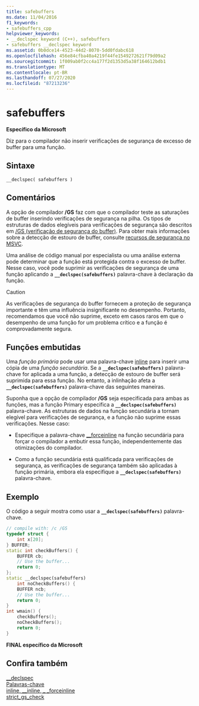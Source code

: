 ```yaml
---
title: safebuffers
ms.date: 11/04/2016
f1_keywords:
- safebuffers_cpp
helpviewer_keywords:
- __declspec keyword (C++), safebuffers
- safebuffers __declspec keyword
ms.assetid: 0b0dce14-4523-44d2-8070-5dd0fdabc618
ms.openlocfilehash: 456e84cfba40a4219f44fe1549272621f79d09a2
ms.sourcegitcommit: 1f009ab0f2cc4a177f2d1353d5a38f164612bdb1
ms.translationtype: MT
ms.contentlocale: pt-BR
ms.lasthandoff: 07/27/2020
ms.locfileid: "87213236"
---
```

# <a name="safebuffers"></a>safebuffers

**Específico da Microsoft**

Diz para o compilador não inserir verificações de segurança de excesso de buffer para uma função.

## <a name="syntax"></a>Sintaxe

```
__declspec( safebuffers )
```

## <a name="remarks"></a>Comentários

A opção de compilador **/GS** faz com que o compilador teste as saturações de buffer inserindo verificações de segurança na pilha. Os tipos de estruturas de dados elegíveis para verificações de segurança são descritos em [/GS (verificação de segurança do buffer)](../build/reference/gs-buffer-security-check.md). Para obter mais informações sobre a detecção de estouro de buffer, consulte [recursos de segurança no MSVC](https://devblogs.microsoft.com/cppblog/security-features-in-microsoft-visual-c/).

Uma análise de código manual por especialista ou uma análise externa pode determinar que a função está protegida contra o excesso de buffer. Nesse caso, você pode suprimir as verificações de segurança de uma função aplicando a **`__declspec(safebuffers)`** palavra-chave à declaração da função.

> [!CAUTION]
> As verificações de segurança do buffer fornecem a proteção de segurança importante e têm uma influência insignificante no desempenho. Portanto, recomendamos que você não suprime, exceto em casos raros em que o desempenho de uma função for um problema crítico e a função é comprovadamente segura.

## <a name="inline-functions"></a>Funções embutidas

Uma *função primária* pode usar uma palavra-chave [inline](inline-functions-cpp.md) para inserir uma cópia de uma *função secundária*. Se a **`__declspec(safebuffers)`** palavra-chave for aplicada a uma função, a detecção de estouro de buffer será suprimida para essa função. No entanto, a inlinhação afeta a **`__declspec(safebuffers)`** palavra-chave das seguintes maneiras.

Suponha que a opção de compilador **/GS** seja especificada para ambas as funções, mas a função Primary especifica a **`__declspec(safebuffers)`** palavra-chave. As estruturas de dados na função secundária a tornam elegível para verificações de segurança, e a função não suprime essas verificações. Nesse caso:

- Especifique a palavra-chave [__forceinline](inline-functions-cpp.md) na função secundária para forçar o compilador a embutir essa função, independentemente das otimizações do compilador.

- Como a função secundária está qualificada para verificações de segurança, as verificações de segurança também são aplicadas à função primária, embora ela especifique a **`__declspec(safebuffers)`** palavra-chave.

## <a name="example"></a>Exemplo

O código a seguir mostra como usar a **`__declspec(safebuffers)`** palavra-chave.

```cpp
// compile with: /c /GS
typedef struct {
    int x[20];
} BUFFER;
static int checkBuffers() {
    BUFFER cb;
    // Use the buffer...
    return 0;
};
static __declspec(safebuffers)
    int noCheckBuffers() {
    BUFFER ncb;
    // Use the buffer...
    return 0;
}
int wmain() {
    checkBuffers();
    noCheckBuffers();
    return 0;
}
```

**FINAL específico da Microsoft**

## <a name="see-also"></a>Confira também

[__declspec](../cpp/declspec.md)<br/>
[Palavras-chave](../cpp/keywords-cpp.md)<br/>
[inline, __inline, \_ _forceinline](inline-functions-cpp.md)<br/>
[strict_gs_check](../preprocessor/strict-gs-check.md)
